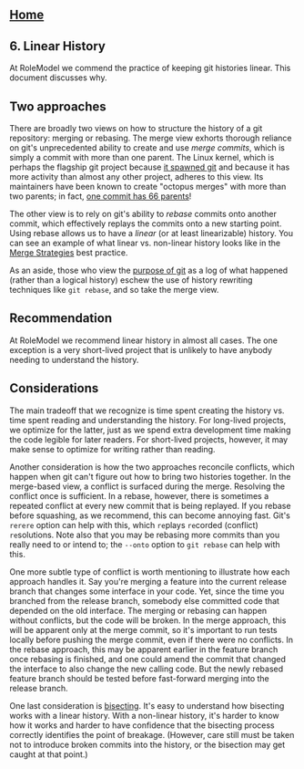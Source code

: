 ## [Home](../README.md)

## 6. Linear History

At RoleModel we commend the practice of keeping git histories linear. This
document discusses why.

## Two approaches

There are broadly two views on how to structure the history of a git repository:
merging or rebasing. The merge view exhorts thorough reliance on git's
unprecedented ability to create and use _merge commits_, which is simply a
commit with more than one parent. The Linux kernel, which is perhaps the
flagship git project because
[it spawned git](https://git-scm.com/book/en/v2/Getting-Started-A-Short-History-of-Git) and
because it has more activity than almost any other project, adheres to this
view. Its maintainers have been known to create "octopus merges" with more than
two parents; in fact,
[one commit has 66 parents](https://www.destroyallsoftware.com/blog/2017/the-biggest-and-weirdest-commits-in-linux-kernel-git-history)!

The other view is to rely on git's ability to _rebase_ commits onto another
commit, which effectively replays the commits onto a new starting point. Using
rebase allows us to have a _linear_ (or at least linearizable) history. You can
see an example of what linear vs. non-linear history looks like in
the [Merge Strategies](merge-strategies.md#background) best practice.

As an aside, those who view the [purpose of git](purpose-of-git.md) as a log
of what happened (rather than a logical history) eschew the use of history
rewriting techniques like `git rebase`, and so take the merge view.

## Recommendation

At RoleModel we recommend linear history in almost all cases. The one exception
is a very short-lived project that is unlikely to have anybody needing to
understand the history.

## Considerations

The main tradeoff that we recognize is time spent creating the history vs. time
spent reading and understanding the history. For long-lived projects, we
optimize for the latter, just as we spend extra development time making the code
legible for later readers. For short-lived projects, however, it may make sense
to optimize for writing rather than reading.

Another consideration is how the two approaches reconcile conflicts, which
happen when git can't figure out how to bring two histories together. In the
merge-based view, a conflict is surfaced during the merge. Resolving the
conflict once is sufficient. In a rebase, however, there is sometimes a repeated
conflict at every new commit that is being replayed. If you rebase before
squashing, as we recommend, this can become annoying fast. Git's `rerere` option
can help with this, which `re`plays `re`corded (conflict) `re`solutions. Note
also that you may be rebasing more commits than you really need to or intend to;
the `--onto` option to `git rebase` can help with this.

One more subtle type of conflict is worth mentioning to illustrate how each
approach handles it. Say you're merging a feature into the current release
branch that changes some interface in your code. Yet, since the time you
branched from the release branch, somebody else committed code that depended on
the old interface. The merging or rebasing can happen without conflicts, but the
code will be broken. In the merge approach, this will be apparent only at the
merge commit, so it's important to run tests locally before pushing the merge
commit, even if there were no conflicts. In the rebase approach, this may be
apparent earlier in the feature branch once rebasing is finished, and one could
amend the commit that changed the interface to also change the new calling code.
But the newly rebased feature branch should be tested before fast-forward
merging into the release branch.

One last consideration is [bisecting](https://git-scm.com/docs/git-bisect). It's
easy to understand how bisecting works with a linear history. With a non-linear
history, it's harder to know how it works and harder to have confidence that the
bisecting process correctly identifies the point of breakage. (However, care
still must be taken not to introduce broken commits into the history, or the
bisection may get caught at that point.)
